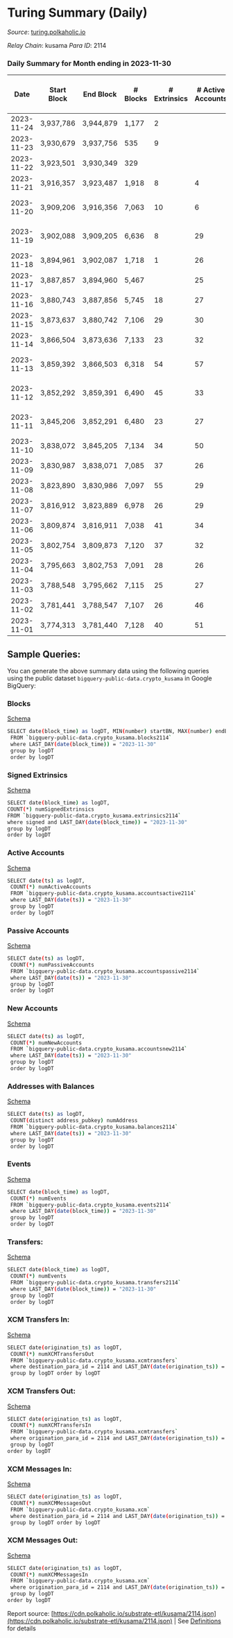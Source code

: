 # Turing Summary (Daily)

_Source_: [turing.polkaholic.io](https://turing.polkaholic.io)

*Relay Chain*: kusama
*Para ID*: 2114



### Daily Summary for Month ending in 2023-11-30


| Date    | Start Block | End Block | # Blocks | # Extrinsics | # Active Accounts | # Passive Accounts | # New Accounts | # Addresses | # Events  | # Transfers ($USD) | # XCM Transfers In ($USD) | # XCM Transfers Out ($USD) | # XCM In | # XCM Out | Issues |
|---------|-------------|-----------|----------|--------------|-------------------|--------------------|----------------|-------------|-----------|--------------------|---------------------------|----------------------------|----------|-----------|--------|
| 2023-11-24 | 3,937,786 | 3,944,879 | 1,177 | 2 |  |  |  |  | 5,846 |   |   | 1  | 2 | 3 |  |
| 2023-11-23 | 3,930,679 | 3,937,756 | 535 | 9 |  |  |  |  | 9,873 | 3  |   |   | 3 |  |  |
| 2023-11-22 | 3,923,501 | 3,930,349 | 329 |  |  |  |  |  | 3,942 |   |   |   | 1 |  |  |
| 2023-11-21 | 3,916,357 | 3,923,487 | 1,918 | 8 | 4 |  | 7 | 7,804 | 29,818 | 4  |   |   |  |  |  |
| 2023-11-20 | 3,909,206 | 3,916,356 | 7,063 | 10 | 6 | 1 | 3 | 7,797 | 38,674 | 7  |   | 2  |  |  | 88 missing (1.23%) |
| 2023-11-19 | 3,902,088 | 3,909,205 | 6,636 | 8 | 29 | 6 | 5 | 7,795 | 8,674 | 6  |   | 2  | 4 | 16 | 482 missing (6.77%) |
| 2023-11-18 | 3,894,961 | 3,902,087 | 1,718 | 1 | 26 |  | 1 | 7,790 | 3,444 |   |   | 1  | 4 | 2 |  |
| 2023-11-17 | 3,887,857 | 3,894,960 | 5,467 |  | 25 |  |  | 7,789 | 13,656 |   |   | 1  | 4 | 2 |  |
| 2023-11-16 | 3,880,743 | 3,887,856 | 5,745 | 18 | 27 |  | 3 | 7,791 | 111,902 | 1  |   |   | 7 |  |  |
| 2023-11-15 | 3,873,637 | 3,880,742 | 7,106 | 29 | 30 |  |  | 7,788 | 37,685 | 1  |   | 1  | 3 | 3 |  |
| 2023-11-14 | 3,866,504 | 3,873,636 | 7,133 | 23 | 32 | 1 |  | 7,788 | 110,911 | 2  |   | 3  | 2 | 4 |  |
| 2023-11-13 | 3,859,392 | 3,866,503 | 6,318 | 54 | 57 | 1 | 1 | 7,788 | 124,501 | 3  |   | 3  | 6 | 7 | 794 missing (11.17%) |
| 2023-11-12 | 3,852,292 | 3,859,391 | 6,490 | 45 | 33 |  | 1 | 7,787 | 126,482 | 9  |   | 3  | 5 | 5 | 610 missing (8.59%) |
| 2023-11-11 | 3,845,206 | 3,852,291 | 6,480 | 23 | 27 | 1 |  | 7,786 | 123,683 | 2  |   | 1  |  | 1 | 606 missing (8.55%) |
| 2023-11-10 | 3,838,072 | 3,845,205 | 7,134 | 34 | 50 | 2 | 1 | 7,786 | 139,031 | 5  |   | 1  | 5 | 2 |  |
| 2023-11-09 | 3,830,987 | 3,838,071 | 7,085 | 37 | 26 |  |  | 7,785 | 141,315 | 9  |   | 4  | 1 | 4 |  |
| 2023-11-08 | 3,823,890 | 3,830,986 | 7,097 | 55 | 29 | 2 | 4 | 7,784 | 138,203 | 23  | 1 ($16.40) | 9 ($15.97) | 20 | 13 |  |
| 2023-11-07 | 3,816,912 | 3,823,889 | 6,978 | 26 | 29 | 1 | 1 | 7,783 | 139,208 | 3  |   | 1  | 11 | 1 |  |
| 2023-11-06 | 3,809,874 | 3,816,911 | 7,038 | 41 | 34 | 1 | 1 | 7,782 | 130,555 | 7  |   | 2  | 1 | 2 |  |
| 2023-11-05 | 3,802,754 | 3,809,873 | 7,120 | 37 | 32 |  |  | 7,782 | 141,303 | 2  |   | 1  | 12 | 3 |  |
| 2023-11-04 | 3,795,663 | 3,802,753 | 7,091 | 28 | 26 |  |  | 7,782 | 141,103 | 6  |   | 3  | 1 | 3 |  |
| 2023-11-03 | 3,788,548 | 3,795,662 | 7,115 | 25 | 27 | 1 |  | 7,782 | 136,797 | 4  |   | 1  | 3 | 1 |  |
| 2023-11-02 | 3,781,441 | 3,788,547 | 7,107 | 26 | 46 | 3 |  | 7,778 | 141,106 | 6  |   | 3  | 1 | 4 |  |
| 2023-11-01 | 3,774,313 | 3,781,440 | 7,128 | 40 | 51 | 4 | 3 | 7,778 | 141,106 | 6  |   | 1  | 2 | 1 |  |

## Sample Queries:
You can generate the above summary data using the following queries using the public dataset `bigquery-public-data.crypto_kusama` in Google BigQuery:


### Blocks 

[Schema](https://github.com/colorfulnotion/substrate-etl/blob/main/schema/blocks.json)

```bash
SELECT date(block_time) as logDT, MIN(number) startBN, MAX(number) endBN, COUNT(*) numBlocks 
 FROM `bigquery-public-data.crypto_kusama.blocks2114`  
 where LAST_DAY(date(block_time)) = "2023-11-30" 
 group by logDT 
 order by logDT
```

### Signed Extrinsics 

[Schema](https://github.com/colorfulnotion/substrate-etl/blob/main/schema/extrinsics.json)

```bash
SELECT date(block_time) as logDT, 
COUNT(*) numSignedExtrinsics 
FROM `bigquery-public-data.crypto_kusama.extrinsics2114`  
where signed and LAST_DAY(date(block_time)) = "2023-11-30" 
group by logDT 
order by logDT
```

### Active Accounts 

[Schema](https://github.com/colorfulnotion/substrate-etl/blob/main/schema/accountsactive.json)

```bash
SELECT date(ts) as logDT, 
 COUNT(*) numActiveAccounts 
 FROM `bigquery-public-data.crypto_kusama.accountsactive2114` 
 where LAST_DAY(date(ts)) = "2023-11-30" 
 group by logDT 
 order by logDT
```

### Passive Accounts 

[Schema](https://github.com/colorfulnotion/substrate-etl/blob/main/schema/accountspassive.json)

```bash
SELECT date(ts) as logDT, 
 COUNT(*) numPassiveAccounts 
 FROM `bigquery-public-data.crypto_kusama.accountspassive2114` 
 where LAST_DAY(date(ts)) = "2023-11-30" 
 group by logDT 
 order by logDT
```

### New Accounts 

[Schema](https://github.com/colorfulnotion/substrate-etl/blob/main/schema/accountsnew.json)

```bash
SELECT date(ts) as logDT, 
 COUNT(*) numNewAccounts 
 FROM `bigquery-public-data.crypto_kusama.accountsnew2114` 
 where LAST_DAY(date(ts)) = "2023-11-30" 
 group by logDT
 order by logDT
```

### Addresses with Balances 

[Schema](https://github.com/colorfulnotion/substrate-etl/blob/main/schema/balances.json)

```bash
SELECT date(ts) as logDT,
 COUNT(distinct address_pubkey) numAddress 
 FROM `bigquery-public-data.crypto_kusama.balances2114` 
 where LAST_DAY(date(ts)) = "2023-11-30" 
 group by logDT 
 order by logDT
```

### Events 

[Schema](https://github.com/colorfulnotion/substrate-etl/blob/main/schema/events.json)

```bash
SELECT date(block_time) as logDT, 
 COUNT(*) numEvents 
 FROM `bigquery-public-data.crypto_kusama.events2114` 
 where LAST_DAY(date(block_time)) = "2023-11-30" 
 group by logDT 
 order by logDT
```

### Transfers:

[Schema](https://github.com/colorfulnotion/substrate-etl/blob/main/schema/transfers.json)

```bash
SELECT date(block_time) as logDT, 
 COUNT(*) numEvents 
 FROM `bigquery-public-data.crypto_kusama.transfers2114` 
 where LAST_DAY(date(block_time)) = "2023-11-30" 
 group by logDT 
 order by logDT
```

### XCM Transfers In: 

[Schema](https://github.com/colorfulnotion/substrate-etl/blob/main/schema/xcmtransfers.json)

```bash
SELECT date(origination_ts) as logDT, 
 COUNT(*) numXCMTransfersOut 
 FROM `bigquery-public-data.crypto_kusama.xcmtransfers` 
 where destination_para_id = 2114 and LAST_DAY(date(origination_ts)) = "2023-11-30" 
 group by logDT order by logDT
```

### XCM Transfers Out: 

[Schema](https://github.com/colorfulnotion/substrate-etl/blob/main/schema/xcmtransfers.json)

```bash
SELECT date(origination_ts) as logDT, 
 COUNT(*) numXCMTransfersIn 
 FROM `bigquery-public-data.crypto_kusama.xcmtransfers` 
 where origination_para_id = 2114 and LAST_DAY(date(origination_ts)) = "2023-11-30" 
 group by logDT 
order by logDT
```

### XCM Messages In: 

[Schema](https://github.com/colorfulnotion/substrate-etl/blob/main/schema/xcm.json)

```bash
SELECT date(origination_ts) as logDT, 
 COUNT(*) numXCMMessagesOut 
 FROM `bigquery-public-data.crypto_kusama.xcm` 
 where destination_para_id = 2114 and LAST_DAY(date(origination_ts)) = "2023-11-30" 
 group by logDT order by logDT
```

### XCM Messages Out: 

[Schema](https://github.com/colorfulnotion/substrate-etl/blob/main/schema/xcm.json)

```bash
SELECT date(origination_ts) as logDT, 
 COUNT(*) numXCMMessagesIn 
 FROM `bigquery-public-data.crypto_kusama.xcm` 
 where origination_para_id = 2114 and LAST_DAY(date(origination_ts)) = "2023-11-30" 
 group by logDT 
order by logDT
```


Report source: [https://cdn.polkaholic.io/substrate-etl/kusama/2114.json](https://cdn.polkaholic.io/substrate-etl/kusama/2114.json) | See [Definitions](/DEFINITIONS.md) for details
